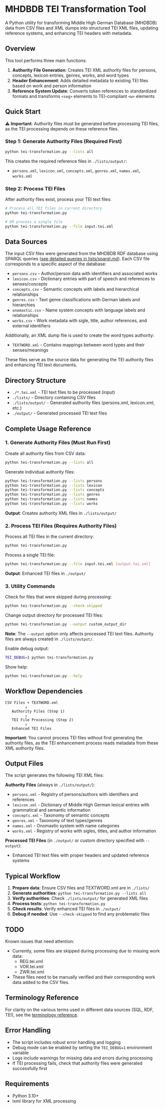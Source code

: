 # MHDBDB TEI Transformation Tool

A Python utility for transforming Middle High German Database (MHDBDB) data from CSV files and XML dumps into structured TEI XML files, updating reference systems, and enhancing TEI headers with metadata.

## Overview

This tool performs three main functions:

1. **Authority File Generation**: Creates TEI XML authority files for persons, concepts, lexicon entries, genres, works, and word types
2. **Header Enhancement**: Adds detailed metadata to existing TEI files based on work and person information
3. **Reference System Update**: Converts token references to standardized formats and transforms `<seg>` elements to TEI-compliant `<w>` elements

## Quick Start

⚠️ **Important**: Authority files must be generated before processing TEI files, as the TEI processing depends on these reference files.

### Step 1: Generate Authority Files (Required First)

```bash
python tei-transformation.py --lists all
```

This creates the required reference files in `./lists/output/`:

- `persons.xml`, `lexicon.xml`, `concepts.xml`, `genres.xml`, `names.xml`, `works.xml`

### Step 2: Process TEI Files

After authority files exist, process your TEI text files:

```bash
# Process all TEI files in current directory
python tei-transformation.py

# OR process a single file
python tei-transformation.py --file input.tei.xml
```

## Data Sources

The input CSV files were generated from the MHDBDB RDF database using SPARQL queries ([see detailed queries in lists/sparql.md](lists/sparql.md)). Each CSV file corresponds to a specific aspect of the database:

- `persons.csv` - Author/person data with identifiers and associated works
- `lexicon.csv` - Dictionary entries with part of speech and references to senses/concepts
- `concepts.csv` - Semantic concepts with labels and hierarchical relationships
- `genres.csv` - Text genre classifications with German labels and hierarchies
- `onomastic.csv` - Name system concepts with language labels and relationships
- `works.csv` - Work metadata with sigle, title, author references, and external identifiers

Additionally, an XML dump file is used to create the word types authority:

- `TEXTWORD.xml` - Contains mappings between word types and their senses/meanings

These files serve as the source data for generating the TEI authority files and enhancing TEI text documents.

## Directory Structure

- `./*.tei.xml` - TEI text files to be processed (input)
- `./lists/` - Directory containing CSV files
- `./lists/output/` - Generated authority files (persons.xml, lexicon.xml, etc.)
- `./output/` - Generated processed TEI text files

## Complete Usage Reference

### 1. Generate Authority Files (Must Run First)

Create all authority files from CSV data:

```bash
python tei-transformation.py --lists all
```

Generate individual authority files:

```bash
python tei-transformation.py --lists persons
python tei-transformation.py --lists lexicon
python tei-transformation.py --lists concepts
python tei-transformation.py --lists genres
python tei-transformation.py --lists names
python tei-transformation.py --lists works
```

**Output**: Creates authority XML files in `./lists/output/`

### 2. Process TEI Files (Requires Authority Files)

Process all TEI files in the current directory:

```bash
python tei-transformation.py
```

Process a single TEI file:

```bash
python tei-transformation.py --file input.tei.xml [output.tei.xml]
```

**Output**: Enhanced TEI files in `./output/`

### 3. Utility Commands

Check for files that were skipped during processing:

```bash
python tei-transformation.py --check-skipped
```

Change output directory for processed TEI files:

```bash
python tei-transformation.py --output custom_output_dir
```

**Note**: The `--output` option only affects processed TEI text files. Authority files are always created in `./lists/output/`.

Enable debug output:

```bash
TEI_DEBUG=1 python tei-transformation.py
```

Show help:

```bash
python tei-transformation.py --help
```

## Workflow Dependencies

```
CSV Files + TEXTWORD.xml
         ↓
   Authority Files (Step 1)
         ↓
   TEI File Processing (Step 2)
         ↓
   Enhanced TEI Files
```

**Important**: You cannot process TEI files without first generating the authority files, as the TEI enhancement process reads metadata from these XML authority files.

## Output Files

The script generates the following TEI XML files:

**Authority Files** (always in `./lists/output/`):

- `persons.xml` - Registry of persons/authors with identifiers and references
- `lexicon.xml` - Dictionary of Middle High German lexical entries with grammatical and semantic information
- `concepts.xml` - Taxonomy of semantic concepts
- `genres.xml` - Taxonomy of text types/genres
- `names.xml` - Onomastic system with name categories
- `works.xml` - Registry of works with sigles, titles, and author information

**Processed TEI Files** (in `./output/` or custom directory specified with `--output`):

- Enhanced TEI text files with proper headers and updated reference systems

## Typical Workflow

1. **Prepare data**: Ensure CSV files and TEXTWORD.xml are in `./lists/`
2. **Generate authorities**: `python tei-transformation.py --lists all`
3. **Verify authorities**: Check `./lists/output/` for generated XML files
4. **Process texts**: `python tei-transformation.py`
5. **Check results**: Verify enhanced TEI files in `./output/`
6. **Debug if needed**: Use `--check-skipped` to find any problematic files

## TODO

Known issues that need attention:

- Currently, some files are skipped during processing due to missing work data:
  - REG.tei.xml
  - VOR.tei.xml
  - ZWR.tei.xml
- These files need to be manually verified and their corresponding work data added to the CSV files.

## Terminology Reference

For clarity on the various terms used in different data sources (SQL, RDF, TEI), see the [terminology reference](lists/terminology.md).

## Error Handling

- The script includes robust error handling and logging
- Debug mode can be enabled by setting the `TEI_DEBUG=1` environment variable
- Logs include warnings for missing data and errors during processing
- If TEI processing fails, check that authority files were generated successfully first

## Requirements

- Python 3.10+
- lxml library for XML processing
